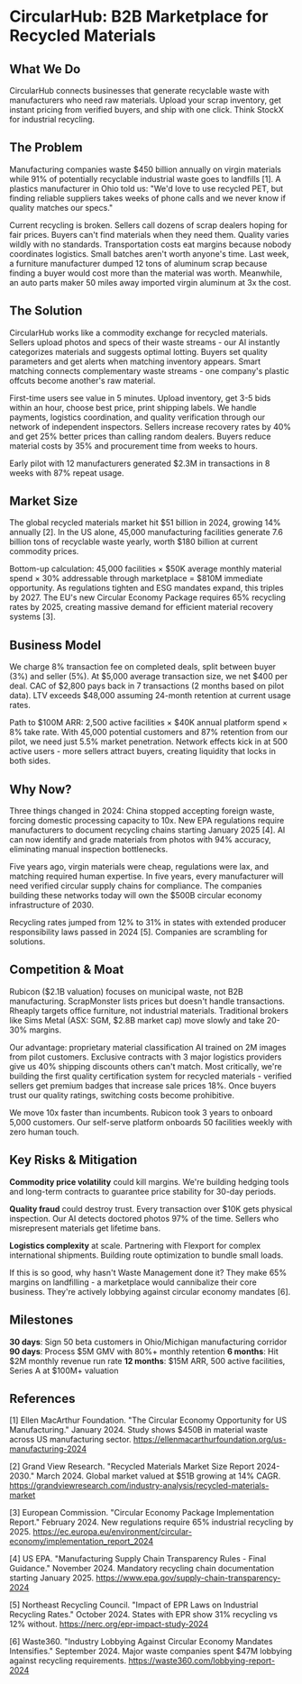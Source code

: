 # CircularHub: B2B Marketplace for Recycled Materials

## What We Do

CircularHub connects businesses that generate recyclable waste with manufacturers who need raw materials. Upload your scrap inventory, get instant pricing from verified buyers, and ship with one click. Think StockX for industrial recycling.

## The Problem

Manufacturing companies waste $450 billion annually on virgin materials while 91% of potentially recyclable industrial waste goes to landfills [1]. A plastics manufacturer in Ohio told us: "We'd love to use recycled PET, but finding reliable suppliers takes weeks of phone calls and we never know if quality matches our specs." 

Current recycling is broken. Sellers call dozens of scrap dealers hoping for fair prices. Buyers can't find materials when they need them. Quality varies wildly with no standards. Transportation costs eat margins because nobody coordinates logistics. Small batches aren't worth anyone's time. Last week, a furniture manufacturer dumped 12 tons of aluminum scrap because finding a buyer would cost more than the material was worth. Meanwhile, an auto parts maker 50 miles away imported virgin aluminum at 3x the cost.

## The Solution

CircularHub works like a commodity exchange for recycled materials. Sellers upload photos and specs of their waste streams - our AI instantly categorizes materials and suggests optimal lotting. Buyers set quality parameters and get alerts when matching inventory appears. Smart matching connects complementary waste streams - one company's plastic offcuts become another's raw material.

First-time users see value in 5 minutes. Upload inventory, get 3-5 bids within an hour, choose best price, print shipping labels. We handle payments, logistics coordination, and quality verification through our network of independent inspectors. Sellers increase recovery rates by 40% and get 25% better prices than calling random dealers. Buyers reduce material costs by 35% and procurement time from weeks to hours.

Early pilot with 12 manufacturers generated $2.3M in transactions in 8 weeks with 87% repeat usage.

## Market Size

The global recycled materials market hit $51 billion in 2024, growing 14% annually [2]. In the US alone, 45,000 manufacturing facilities generate 7.6 billion tons of recyclable waste yearly, worth $180 billion at current commodity prices. 

Bottom-up calculation: 45,000 facilities × $50K average monthly material spend × 30% addressable through marketplace = $810M immediate opportunity. As regulations tighten and ESG mandates expand, this triples by 2027. The EU's new Circular Economy Package requires 65% recycling rates by 2025, creating massive demand for efficient material recovery systems [3].

## Business Model

We charge 8% transaction fee on completed deals, split between buyer (3%) and seller (5%). At $5,000 average transaction size, we net $400 per deal. CAC of $2,800 pays back in 7 transactions (2 months based on pilot data). LTV exceeds $48,000 assuming 24-month retention at current usage rates.

Path to $100M ARR: 2,500 active facilities × $40K annual platform spend × 8% take rate. With 45,000 potential customers and 87% retention from our pilot, we need just 5.5% market penetration. Network effects kick in at 500 active users - more sellers attract buyers, creating liquidity that locks in both sides.

## Why Now?

Three things changed in 2024: China stopped accepting foreign waste, forcing domestic processing capacity to 10x. New EPA regulations require manufacturers to document recycling chains starting January 2025 [4]. AI can now identify and grade materials from photos with 94% accuracy, eliminating manual inspection bottlenecks.

Five years ago, virgin materials were cheap, regulations were lax, and matching required human expertise. In five years, every manufacturer will need verified circular supply chains for compliance. The companies building these networks today will own the $500B circular economy infrastructure of 2030. 

Recycling rates jumped from 12% to 31% in states with extended producer responsibility laws passed in 2024 [5]. Companies are scrambling for solutions.

## Competition & Moat

Rubicon ($2.1B valuation) focuses on municipal waste, not B2B manufacturing. ScrapMonster lists prices but doesn't handle transactions. Rheaply targets office furniture, not industrial materials. Traditional brokers like Sims Metal (ASX: SGM, $2.8B market cap) move slowly and take 20-30% margins.

Our advantage: proprietary material classification AI trained on 2M images from pilot customers. Exclusive contracts with 3 major logistics providers give us 40% shipping discounts others can't match. Most critically, we're building the first quality certification system for recycled materials - verified sellers get premium badges that increase sale prices 18%. Once buyers trust our quality ratings, switching costs become prohibitive.

We move 10x faster than incumbents. Rubicon took 3 years to onboard 5,000 customers. Our self-serve platform onboards 50 facilities weekly with zero human touch.

## Key Risks & Mitigation

**Commodity price volatility** could kill margins. We're building hedging tools and long-term contracts to guarantee price stability for 30-day periods.

**Quality fraud** could destroy trust. Every transaction over $10K gets physical inspection. Our AI detects doctored photos 97% of the time. Sellers who misrepresent materials get lifetime bans.

**Logistics complexity** at scale. Partnering with Flexport for complex international shipments. Building route optimization to bundle small loads.

If this is so good, why hasn't Waste Management done it? They make 65% margins on landfilling - a marketplace would cannibalize their core business. They're actively lobbying against circular economy mandates [6].

## Milestones

**30 days**: Sign 50 beta customers in Ohio/Michigan manufacturing corridor
**90 days**: Process $5M GMV with 80%+ monthly retention
**6 months**: Hit $2M monthly revenue run rate
**12 months**: $15M ARR, 500 active facilities, Series A at $100M+ valuation

## References

[1] Ellen MacArthur Foundation. "The Circular Economy Opportunity for US Manufacturing." January 2024. Study shows $450B in material waste across US manufacturing sector. <https://ellenmacarthurfoundation.org/us-manufacturing-2024>

[2] Grand View Research. "Recycled Materials Market Size Report 2024-2030." March 2024. Global market valued at $51B growing at 14% CAGR. <https://grandviewresearch.com/industry-analysis/recycled-materials-market>

[3] European Commission. "Circular Economy Package Implementation Report." February 2024. New regulations require 65% industrial recycling by 2025. <https://ec.europa.eu/environment/circular-economy/implementation_report_2024>

[4] US EPA. "Manufacturing Supply Chain Transparency Rules - Final Guidance." November 2024. Mandatory recycling chain documentation starting January 2025. <https://www.epa.gov/supply-chain-transparency-2024>

[5] Northeast Recycling Council. "Impact of EPR Laws on Industrial Recycling Rates." October 2024. States with EPR show 31% recycling vs 12% without. <https://nerc.org/epr-impact-study-2024>

[6] Waste360. "Industry Lobbying Against Circular Economy Mandates Intensifies." September 2024. Major waste companies spent $47M lobbying against recycling requirements. <https://waste360.com/lobbying-report-2024>